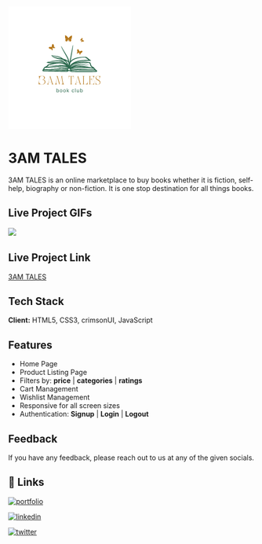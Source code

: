 ![Logo](./assets/logo/3am-tales-logo-transparent-small.png)

# 3AM TALES

3AM TALES is an online marketplace to buy books whether it is fiction, self-help, biography or non-fiction. It is one stop destination for all things books.

## Live Project GIFs

![](./assets/project-gif/3amtalesScreenRecording.gif)

## Live Project Link

[3AM TALES](https://3amtales-beta.netlify.app/)

## Tech Stack

**Client:** HTML5, CSS3, crimsonUI, JavaScript

## Features

- Home Page
- Product Listing Page
- Filters by: **price** | **categories** | **ratings**
- Cart Management
- Wishlist Management
- Responsive for all screen sizes
- Authentication: **Signup** | **Login** | **Logout**

## Feedback

If you have any feedback, please reach out to us at any of the given socials.

## 🔗 Links

[![portfolio](https://img.shields.io/badge/my_portfolio-000?style=for-the-badge&logo=ko-fi&logoColor=white)](https://omgaikwad.netlify.app/)

[![linkedin](https://img.shields.io/badge/linkedin-0A66C2?style=for-the-badge&logo=linkedin&logoColor=white)](https://www.linkedin.com/in/omgaikwad1/)

[![twitter](https://img.shields.io/badge/twitter-1DA1F2?style=for-the-badge&logo=twitter&logoColor=white)](https://twitter.com/OmGaikwad_)
